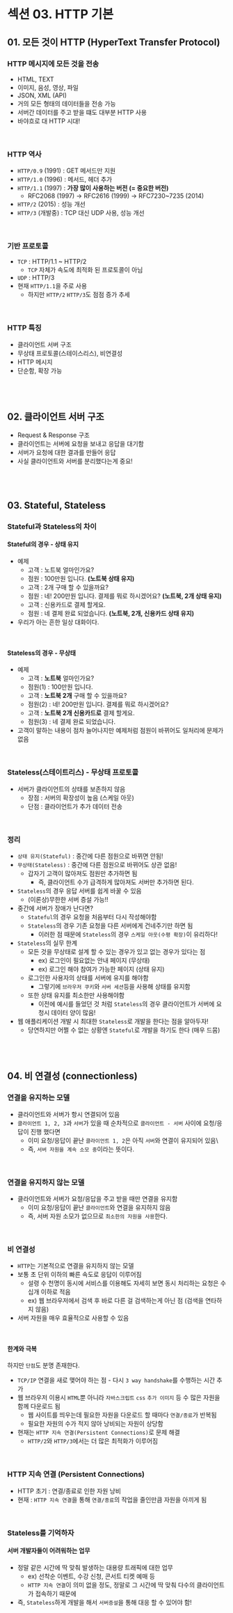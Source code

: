 # 섹션 03. HTTP 기본
## 01. 모든 것이 HTTP (HyperText Transfer Protocol)
### HTTP 메시지에 모든 것을 전송
- HTML, TEXT
- 이미지, 음성, 영상, 파일
- JSON, XML (API)
- 거의 모든 형태의 데이터들을 전송 가능
- 서버간 데이터를 주고 받을 떄도 대부분 HTTP 사용
- 바야흐로 대 HTTP 시대!  
<br/>

### HTTP 역사
- `HTTP/0.9` (1991) : GET 메서드만 지원
- `HTTP/1.0` (1996) : 메서드, 헤더 추가
- `HTTP/1.1` (1997) : __가장 많이 사용하는 버전 (= 중요한 버전)__
	- RFC2068 (1997) -> RFC2616 (1999) -> RFC7230~7235 (2014)
- `HTTP/2` (2015) : 성능 개선
- `HTTP/3` (개발중) : TCP 대신 UDP 사용, 성능 개선  
<br/>

### 기반 프로토콜
- `TCP` : HTTP/1.1 ~ HTTP/2
	- `TCP` 자체가 속도에 최적화 된 프로토콜이 아님
- `UDP` : HTTP/3
- 현재 `HTTP/1.1`을 주로 사용
	- 하지만 `HTTP/2` `HTTP/3`도 점점 증가 추세  
<br/>

### HTTP 특징
- 클라이언트 서버 구조
- 무상태 프로토콜(스테이스리스), 비연결성
- HTTP 메시지
- 단순함, 확장 가능  
<br/><br/><br/>

## 02. 클라이언트 서버 구조
- Request & Response 구조
- 클라이언트는 서버에 요청을 보내고 응답을 대기함
- 서버가 요청에 대한 결과를 만들어 응답
- 사실 클라이언트와 서버를 분리했다는게 중요!  
<br/><br/><br/>

## 03. Stateful, Stateless
### Stateful과 Stateless의 차이
#### Stateful의 경우 - 상태 유지
- 예제
	- 고객 : 노트북 얼마인가요?
	- 점원 : 100만원 입니다. __(노트북 상태 유지)__
	- 고객 : 2개 구매 할 수 있을까요?
	- 점원 : 네! 200만원 입니다. 결제를 뭐로 하시겠어요? __(노트북, 2개 상태 유지)__
	- 고객 : 신용카드로 결제 할게요.
	- 점원 : 네 결제 완료 되었습니다. __(노트북, 2개, 신용카드 상태 유지)__
- 우리가 아는 흔한 일상 대화이다.  
<br/>

#### Stateless의 경우 - 무상태
- 예제
	- 고객 : __노트북__ 얼마인가요?
	- 점원(1) : 100만원 입니다.
	- 고객 : __노트북 2개__ 구매 할 수 있을까요?
	- 점원(2) : 네! 200만원 입니다. 결제를 뭐로 하시겠어요?
	- 고객 : __노트북 2개 신용카드로__ 결제 할게요.
	- 점원(3) : 네 결제 완료 되었습니다.
- 고객이 말하는 내용이 점차 늘어나지만 예제처럼 점원이 바뀌어도 일처리에 문제가 없음  
<br/>

### Stateless(스테이트리스) - 무상태 프로토콜
- 서버가 클라이언트의 상태를 보존하지 않음
	- 장점 : 서버의 확장성이 높음 (스케일 아웃)
	- 단점 : 클라이언트가 추가 데이터 전송  
<br/>

### 정리
- `상태 유지(Stateful)` : 중간에 다른 점원으로 바뀌면 안됨!
- `무상태(Stateless)` : 중간에 다른 점원으로 바뀌어도 상관 없음!
	- 갑자기 고객이 많아져도 점원만 추가하면 됨
		- 즉, 클라이언트 수가 급격하게 많아져도 서버만 추가하면 된다.
- `Stateless`의 경우 응답 서버를 쉽게 바꿀 수 있음
	- (이론상)무한한 서버 증설 가능!!
- 중간에 서버가 장애가 난다면?
	- `Stateful`의 경우 요청을 처음부터 다시 작성해야함
	- `Stateless`의 경우 기존 요청을 다른 서버에게 건네주기만 하면 됨
		- 이러한 점 때문에 `Stateless`의 경우 `스케일 아웃(수평 확장)`이 유리하다!
- `Stateless`의 실무 한계
	- 모든 것을 무상태로 설계 할 수 있는 경우가 있고 없는 경우가 있다는 점
		- ex) 로그인이 필요없는 안내 페이지 (무상태)
		- ex) 로그인 해야 참여가 가능한 페이지 (상태 유지)
	- 로그인한 사용자의 상태를 서버에 유지를 해야함
		- 그렇기에 `브라우저 쿠키`와 `서버 세션`등을 사용해 상태를 유지함
	- 또한 상태 유지를 최소한만 사용해야함
		- 이전에 예시를 들었던 것 처럼 `Stateless`의 경우 클라이언트가 서버에 요청시 데이터 양이 많음!
- 웹 애플리케이션 개발 시 최대한 `Stateless`로 개발을 한다는 점을 알아두자!
	- 당연하지만 어쩔 수 없는 상황엔 `Stateful`로 개발을 하기도 한다 (매우 드뭄)  
<br/><br/><br/>

## 04. 비 연결성 (connectionless)
### 연결을 유지하는 모델
- 클라이언트와 서버가 항시 연결되어 있음
- `클라이언트 1, 2, 3`과 `서버`가 있을 때 순차적으로 `클라이언트 - 서버` 사이에 요청/응답이 진행 했다면
	- 이미 요청/응답이 끝난 `클라이언트 1, 2`은 아직 `서버`와 연결이 유지되어 있음\
	- 즉, `서버 자원을 계속 소모 중`이라는 뜻이다.  
<br/>

### 연결을 유지하지 않는 모델
- 클라이언트와 서버가 요청/응답을 주고 받을 때만 연결을 유지함
	- 이미 요청/응답이 끝난 `클라이언트`와 연결을 유지하지 않음
	- 즉, 서버 자원 소모가 없으므로 `최소한의 자원을 사용`한다.  
<br/>

### 비 연결성
- `HTTP`는 기본적으로 연결을 유지하지 않는 모델
- 보통 초 단위 이하의 빠른 속도로 응답이 이루어짐
	- 설령 수 천명이 동시에 서비스를 이용해도 자세히 보면 동시 처리하는 요청은 수 십개 이하로 적음
	- ex) 웹 브라우저에서 검색 후 바로 다른 걸 검색하는게 아닌 점 (검색을 연타하지 않음)
- 서버 자원을 매우 효율적으로 사용할 수 있음  
<br/>

#### 한계와 극복
하지만 `단점`도 분명 존재한다.
- `TCP/IP` 연결을 새로 맺어야 하는 점 - 다시 `3 way handshake`를 수행하는 시간 추가
- 웹 브라우저 이용시 `HTML`뿐 아니라 `자바스크립트` `css` `추가 이미지` 등 수 많은 자원을 함께 다운로드 됨
	- 웹 사이트를 띄우는데 필요한 자원을 다운로드 할 때마다 `연결/종료`가 반복됨
	- 필요한 자원의 수가 적지 않아 낭비되는 자원이 상당함
- 현재는 `HTTP 지속 연결(Persistent Connections)`로 문제 해결
	- `HTTP/2`와 `HTTP/3`에서는 더 많은 최적화가 이루어짐  
<br/>

### HTTP 지속 연결 (Persistent Connections)
-  HTTP 초기 : 연결/종료로 인한 자원 낭비
- 현재 : `HTTP 지속 연결`을 통해 `연결/종료`의 작업을 줄인만큼 자원을 아끼게 됨  
<br/>

### Stateless를 기억하자 
#### 서버 개발자들이 어려워하는 업무
- 정말 같은 시간에 딱 맞춰 발생하는 대용량 트래픽에 대한 업무
	- ex) 선착순 이벤트, 수강 신청, 콘서트 티켓 예매 등
	- `HTTP 지속 연결`이 의미 없을 정도, 정말로 그 시간에 딱 맞춰 다수의 클라이언트가 접속하기 때문에 
- 즉,  `Stateless`하게 개발을 해서 `서버증설`을 통해 대응 할 수 있어야 함!